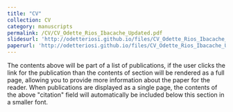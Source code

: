 ```yaml
---
title: "CV"
collection: CV
category: manuscripts
permalink: /CV/CV_Odette_Rios_Ibacache_Updated.pdf
slidesurl: 'http://odetteriosi.github.io/files/CV_Odette_Rios_Ibacache_Updated.pdf'
paperurl: 'http://odetteriosi.github.io/files/CV_Odette_Rios_Ibacache_Updated.pdf'
---
```


The contents above will be part of a list of publications, if the user clicks the link for the publication than the contents of section will be rendered as a full page, allowing you to provide more information about the paper for the reader. When publications are displayed as a single page, the contents of the above "citation" field will automatically be included below this section in a smaller font.
